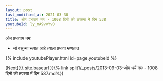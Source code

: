 ```yaml
---
layout: post
last_modified_at: 2021-03-30
title: ओम प्रभावाय नमः - 1008 दिनों की तपस्या में दिन 538
youtubeId: ly_mA9vvYv0
---
```

 
 
 ओम प्रभावाय नमः  
 
 -  जो वसुच्या रूपात आहे त्याला प्रभावा म्हणतात 
 
  
 
  
 
 
 
 
 
 


{% include youtubePlayer.html id=page.youtubeId %}
 
[Next]({{ site.baseurl }}{% link  split1/_posts/2013-09-03-ओम धर्य नमः - 1008 दिनों की तपस्या में दिन 537.md%})
 
